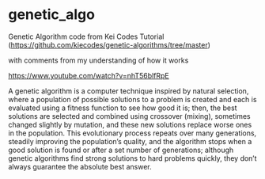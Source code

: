 # genetic_algo
Genetic Algorithm code from Kei Codes Tutorial (https://github.com/kiecodes/genetic-algorithms/tree/master) 

with comments from my understanding of how it works



https://www.youtube.com/watch?v=nhT56blfRpE


A genetic algorithm is a computer technique inspired by natural selection, where a population of possible solutions to a problem is created and each is evaluated using a fitness function to see how good it is; then, the best solutions are selected and combined using crossover (mixing), sometimes changed slightly by mutation, and these new solutions replace worse ones in the population. This evolutionary process repeats over many generations, steadily improving the population’s quality, and the algorithm stops when a good solution is found or after a set number of generations; although genetic algorithms find strong solutions to hard problems quickly, they don’t always guarantee the absolute best answer.
